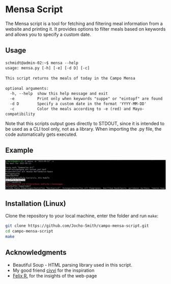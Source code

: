 # Mensa Script

The Mensa script is a tool for fetching and filtering meal information from a website and printing it. It provides options to filter meals based on keywords and allows you to specify a custom date.


## Usage
```
schmidt@admin-02:~$ mensa --help
usage: mensa.py [-h] [-e] [-d D] [-c]

This script returns the meals of today in the Campo Mensa

optional arguments:
  -h, --help  show this help message and exit
  -e          Print only when keywords "suppe" or "eintopf" are found
  -d D        Specify a custom date in the format 'YYYY-MM-DD'
  -c          Color the meals according to -e (red) and Mayo-compatibility
```

Note that this scripts output goes directly to STDOUT, since it is intended to be used as a CLI tool only, not as a library. When importing the .py file, the code automatically gets executed. 

## Example
![](doc/mensa.jpg)


## Installation (Linux)

Clone the repository to your local machine, enter the folder and run `make`:

   ```bash
   git clone https://github.com/Jocho-Smith/campo-mensa-script.git
   cd campo-mensa-script
   make
   ```


## Acknowledgments
- Beautiful Soup - HTML parsing library used in this script.
- My good friend [civvi](https://github.com/civviGH) for the inspiration 
- [Felix R.](https://github.com/reeelix) for the insights of the web-page 

